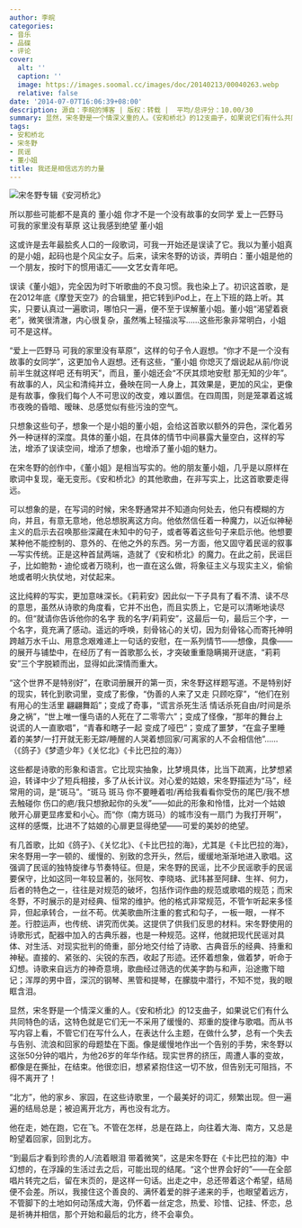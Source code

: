 ```yaml
---
author: 李皖
categories:
- 音乐
- 品碟
- 评论
cover:
  alt: ''
  caption: ''
  image: https://images.soomal.cc/images/doc/20140213/00040263.webp
  relative: false
date: '2014-07-07T16:06:39+08:00'
description: 源自：李皖的博客 | 版权：转载 |  平均/总评分：10.00/30
summary: 显然，宋冬野是一个情深义重的人。《安和桥北》的12支曲子，如果说它们有什么共同特色的话，这特色就是它们无一不采用了缓慢的、郑重的旋律与歌唱。而从书写内容上看，不管它们在写什么人，在表达什么主题，在做什么梦，总有一个失去与告别、流浪和回家的母题垫在下面。像是缓慢地作出一个告别的手势，宋冬野以这张50分钟的唱片，为他26岁的年华作结……
tags:
- 安和桥北
- 宋冬野
- 民谣
- 董小姐
title: 我还是相信远方的力量
---
```


![宋冬野专辑《安河桥北》](https://images.soomal.cc/images/doc/20140213/00040263.webp)





所以那些可能都不是真的 董小姐
你才不是一个没有故事的女同学
爱上一匹野马 可我的家里没有草原
这让我感到绝望 董小姐

这或许是去年最脍炙人口的一段歌词，可我一开始还是误读了它。我以为董小姐真的是小姐，起码也是个风尘女子。后来，读宋冬野的访谈，弄明白：董小姐是他的一个朋友，按时下的惯用语汇――文艺女青年吧。

误读《董小姐》，完全因为时下听歌曲的不良习惯。我也染上了。初识这首歌，是在2012年底《摩登天空7》的合辑里，把它转到iPod上，在上下班的路上听。其实，只要认真过一遍歌词，哪怕只一遍，便不至于误解董小姐。董小姐“渴望着衰老”，微笑很清澈，内心很复杂，虽然嘴上轻描淡写……这些形象非常明白，小姐可不是这样。

“爱上一匹野马 可我的家里没有草原”，这样的句子令人遐想。“你才不是一个没有故事的女同学”，这更加令人遐想。还有这些，“董小姐 你熄灭了烟说起从前/你说前半生就这样吧 还有明天”，而且，董小姐还会“不厌其烦地安慰 那无知的少年”。有故事的人，风尘和清纯并立，叠映在同一人身上，其效果是，更加的风尘，更像是有故事，像我们每个人不可思议的改变，难以置信。在四周围，则是笼罩着这城市夜晚的昏暗、暧昧、总感觉似有些污浊的空气。

只想象这些句子，想象一个是小姐的董小姐，会给这首歌以额外的异色，深化着另外一种谜样的深度。具体的董小姐，在具体的情节中间暴露大量空白，这样的写法，增添了误读空间，增添了想象，也增添了董小姐的魅力。

在宋冬野的创作中，《董小姐》是相当写实的。他的朋友董小姐，几乎是以原样在歌词中复现，毫无变形。《安和桥北》的其他歌曲，在非写实上，比这首歌要走得远。

可以想象的是，在写词的时候，宋冬野通常并不知道向何处去，他只有模糊的方向，并且，有意无意地，他总想脱离这方向。他依然信任着一种魔力，以近似神秘主义的启示去召唤那些深藏在未知中的句子，或者等着这些句子来启示他。他想要某种他不能控制的、意外的、在他之外的东西。另一方面，他又固守着民谣的叙事―写实传统。正是这种首鼠两端，造就了《安和桥北》的魔力。在此之前，民谣巨子，比如鲍勃・迪伦或者万晓利，也一直在这么做，将象征主义与现实主义，偷偷地或者明火执仗地，对仗起来。

这比纯粹的写实，更加意味深长。《莉莉安》因此似一下子具有了看不清、读不尽的意思，虽然从诗歌的角度看，它并不出色，而且实质上，它是可以清晰地读尽的。但“就请你告诉他你的名字 我的名字/莉莉安”，这最后一句，最后三个字，一个名字，竟充满了感动。遥远的呼唤，刻骨铭心的关切，因为刻骨铭心而寄托神明跨越万水千山、用意念艰难递上一句话的安慰，在一系列情节――想像，具像――的展开与铺垫中，在经历了有一首歌那么长，才突破重重隐瞒揭开谜底，“莉莉安”三个字脱颖而出，显得如此深情而重大。

“这个世界不是特别好”，在歌词册展开的第一页，宋冬野这样题写道。不是特别好的现实，转化到歌词里，变成了影像，“伪善的人来了又走 只顾吃穿”，“他们在别有用心的生活里 翩翩舞蹈”；变成了奇事，“谎言杀死生活 情话杀死自由/时间是杀身之祸”，“世上唯一懂鸟语的人死在了二零零六”；变成了怪像，“那年的舞台上 说谎的人一直歌唱”，“青春和瞎子一起 变成了哑巴”；变成了噩梦，“在盒子里睡着的美梦/一打开就无影无踪/睡醒的人哭着想回家/可离家的人不会相信他”……（《鸽子》《梦遗少年》《关忆北》《卡比巴拉的海》）

这些都是诗歌的形象和语言。它比现实抽象，比梦境具体，比当下疏离，比梦想紧迫，转译中少了短兵相接，多了从长计议。对心爱的姑娘，宋冬野描述为“马”，经常用的词，是“斑马”。“斑马 斑马 你不要睡着啦/再给我看看你受伤的尾巴/我不想去触碰你 伤口的疤/我只想掀起你的头发”――如此的形象和怜惜，比对一个姑娘敞开心扉更显疼爱和小心。而“你（南方斑马）的城市没有一扇门 为我打开啊”，这样的感慨，比进不了姑娘的心扉更显得绝望――可爱的美妙的绝望。

有几首歌，比如《鸽子》、《关忆北》、《卡比巴拉的海》，尤其是《卡比巴拉的海》，宋冬野用一字一顿的、缓慢的、别致的念开头，然后，缓缓地渐渐地进入歌唱。这强调了民谣的独特旋律与节奏特征。但是，宋冬野的民谣，比不少民谣歌手的民谣要保守，比如这同一年较显著的，张阿牧、李晓珞、武玮甚至阿肆、生祥、何力，后者的特色之一，往往是对规范的破坏，包括作词作曲的规范或歌唱的规范；而宋冬野，不时展示的是对经典、恒常的维护。他的格式非常规范，不管乍听起来多怪异，但起承转合，一丝不苟。优美歌曲所注重的套式和勾子，一板一眼，一样不差。行腔运声，也传统、讲究而优美。这提供了供我们反思的材料。宋冬野使用的诗歌形式，配器中加入的古典乐器，也是一种规范。这样，他就把现代民谣对具体、对生活、对现实批判的倚重，部分地交付给了诗歌、古典音乐的经典、持重和神秘。直接的、紧张的、尖锐的东西，收起了形迹。还怀着想象，做着梦，听命于幻想。诗歌来自远方的神奇意境，歌曲经过筛选的优美字韵与和声，沿途撒下暗记；浑厚的男中音，深沉的钢琴、黑管和提琴，在朦胧中潜行，不知不觉，我的眼眶含泪。

显然，宋冬野是一个情深义重的人。《安和桥北》的12支曲子，如果说它们有什么共同特色的话，这特色就是它们无一不采用了缓慢的、郑重的旋律与歌唱。而从书写内容上看，不管它们在写什么人，在表达什么主题，在做什么梦，总有一个失去与告别、流浪和回家的母题垫在下面。像是缓慢地作出一个告别的手势，宋冬野以这张50分钟的唱片，为他26岁的年华作结。现实世界的挤压，周遭人事的变故，都像是在撕扯，在结束。他很恋旧，想紧紧抱住这一切不放，但告别无可阻挡，不得不离开了！

“北方”，他的家乡、家园，在这些诗歌里，一个最美好的词汇，频繁出现。但一遍遍的结局总是；被迫离开北方，再也没有北方。

他在走，她在跑，它在飞。不管在怎样，总是在路上，向往着大海、南方，又总是盼望着回家，回到北方。

“到最后才看到珍贵的人/流着眼泪 带着微笑”，这是宋冬野在《卡比巴拉的海》中幻想的，在浮躁的生活过去之后，可能出现的结尾。“这个世界会好的”――在全部唱片转完之后，留在末页的，是这样一句话。出走之中，总还带着这个希望，结局便不会差。所以，我接住这个善良的、满怀着爱的胖子递来的手，也眼望着远方，不管脚下的土地如何动荡成大海，仍怀着一丝定念，热爱、珍惜、记挂、怀恋，总是祈祷并相信，那个开始和最后的北方，终不会辜负。